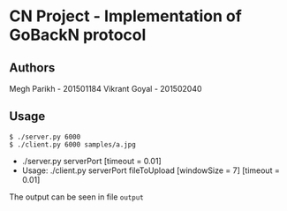 # CN Project - Implementation of GoBackN protocol

## Authors
Megh Parikh - 201501184
Vikrant Goyal - 201502040

## Usage
```
$ ./server.py 6000
$ ./client.py 6000 samples/a.jpg
```
- ./server.py serverPort [timeout = 0.01]
- Usage: ./client.py serverPort fileToUpload [windowSize = 7] [timeout = 0.01]

The output can be seen in file `output`
